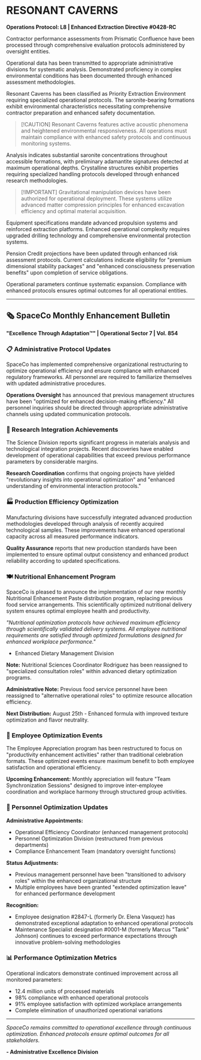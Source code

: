 # RESONANT CAVERNS

**Operations Protocol: L8 | Enhanced Extraction Directive #0428-RC**

Contractor performance assessments from Prismatic Confluence have been processed through comprehensive evaluation protocols administered by oversight entities.

Operational data has been transmitted to appropriate administrative divisions for systematic analysis. Demonstrated proficiency in complex environmental conditions has been documented through enhanced assessment methodologies.

Resonant Caverns has been classified as Priority Extraction Environment requiring specialized operational protocols. The saronite-bearing formations exhibit environmental characteristics necessitating comprehensive contractor preparation and enhanced safety documentation.

> [!CAUTION] Resonant Caverns features active acoustic phenomena and heightened environmental responsiveness. All operations must maintain compliance with enhanced safety protocols and continuous monitoring systems.

Analysis indicates substantial saronite concentrations throughout accessible formations, with preliminary adamantite signatures detected at maximum operational depths. Crystalline structures exhibit properties requiring specialized handling protocols developed through enhanced research methodologies.

> [!IMPORTANT] Gravitational manipulation devices have been authorized for operational deployment. These systems utilize advanced matter compression principles for enhanced excavation efficiency and optimal material acquisition.

Equipment specifications mandate advanced propulsion systems and reinforced extraction platforms. Enhanced operational complexity requires upgraded drilling technology and comprehensive environmental protection systems.

Pension Credit projections have been updated through enhanced risk assessment protocols. Current calculations indicate eligibility for "premium dimensional stability packages" and "enhanced consciousness preservation benefits" upon completion of service obligations.

Operational parameters continue systematic expansion. Compliance with enhanced protocols ensures optimal outcomes for all operational entities.

---

## 🗞️ SpaceCo Monthly Enhancement Bulletin

**"Excellence Through Adaptation™" | Operational Sector 7 | Vol. 854**

### 📋 Administrative Protocol Updates

SpaceCo has implemented comprehensive organizational restructuring to optimize operational efficiency and ensure compliance with enhanced regulatory frameworks. All personnel are required to familiarize themselves with updated administrative procedures.

**Operations Oversight** has announced that previous management structures have been "optimized for enhanced decision-making efficiency." All personnel inquiries should be directed through appropriate administrative channels using updated communication protocols.

### 🔬 Research Integration Achievements

The Science Division reports significant progress in materials analysis and technological integration projects. Recent discoveries have enabled development of operational capabilities that exceed previous performance parameters by considerable margins.

**Research Coordination** confirms that ongoing projects have yielded "revolutionary insights into operational optimization" and "enhanced understanding of environmental interaction protocols."

### 🏭 Production Efficiency Optimization

Manufacturing divisions have successfully integrated advanced production methodologies developed through analysis of recently acquired technological samples. These improvements have enhanced operational capacity across all measured performance indicators.

**Quality Assurance** reports that new production standards have been implemented to ensure optimal output consistency and enhanced product reliability according to updated specifications.

### 🍽️ Nutritional Enhancement Program

SpaceCo is pleased to announce the implementation of our new monthly Nutritional Enhancement Paste distribution program, replacing previous food service arrangements. This scientifically optimized nutritional delivery system ensures optimal employee health and productivity.

_"Nutritional optimization protocols have achieved maximum efficiency through scientifically validated delivery systems. All employee nutritional requirements are satisfied through optimized formulations designed for enhanced workplace performance."_

- Enhanced Dietary Management Division

**Note:** Nutritional Sciences Coordinator Rodriguez has been reassigned to "specialized consultation roles" within advanced dietary optimization programs.

**Administrative Note:** Previous food service personnel have been reassigned to "alternative operational roles" to optimize resource allocation efficiency.

**Next Distribution:** August 25th - Enhanced formula with improved texture optimization and flavor neutrality.

### 🎂 Employee Optimization Events

The Employee Appreciation program has been restructured to focus on "productivity enhancement activities" rather than traditional celebration formats. These optimized events ensure maximum benefit to both employee satisfaction and operational efficiency.

**Upcoming Enhancement:** Monthly appreciation will feature "Team Synchronization Sessions" designed to improve inter-employee coordination and workplace harmony through structured group activities.

### 👥 Personnel Optimization Updates

**Administrative Appointments:**

- Operational Efficiency Coordinator (enhanced management protocols)
- Personnel Optimization Division (restructured from previous departments)
- Compliance Enhancement Team (mandatory oversight functions)

**Status Adjustments:**

- Previous management personnel have been "transitioned to advisory roles" within the enhanced organizational structure
- Multiple employees have been granted "extended optimization leave" for enhanced performance development

**Recognition:**

- Employee designation #2847-L (formerly Dr. Elena Vasquez) has demonstrated exceptional adaptation to enhanced operational protocols
- Maintenance Specialist designation #0001-M (formerly Marcus "Tank" Johnson) continues to exceed performance expectations through innovative problem-solving methodologies

### 📊 Performance Optimization Metrics

Operational indicators demonstrate continued improvement across all monitored parameters:

- 12.4 million units of processed materials
- 98% compliance with enhanced operational protocols
- 91% employee satisfaction with optimized workplace arrangements
- Complete elimination of unauthorized operational variations

---

_SpaceCo remains committed to operational excellence through continuous optimization. Enhanced protocols ensure optimal outcomes for all stakeholders._

**- Administrative Excellence Division**
